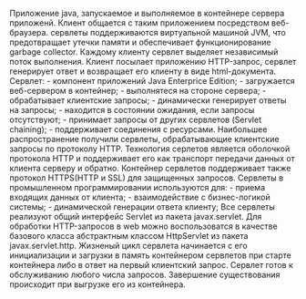 Приложение java, запускаемое и выполняемое в контейнере сервера приложенй. Клиент общается с таким приложением посредством веб-браузера. сервлеты поддерживаются виртуальной машиной JVM, что предотвращает утечки памяти и обеспечивает функционирование garbage collector. Каждому клиенту сервлет выделяет независимый поток выполнения. Клиент посылает приложению HTTP-запрос, сервлет генерирует ответ и возвращает его клиенту в виде html-документа.
Сервлет:
	- компонент приложений Java Enterprice Edition;
	- загружается веб-сервером в контейнер;
	- выполнятеся на стороне сервера;
	- обрабатывает клиентские запросы;
	- динамически генерирует ответы на запросы;
	- находится в состоянии ожидания, если запросы отсутствуют;
	- принимает запросы от других сервлетов (Servlet chaining);
	- поддерживает соединения с ресурсами.
Наибольшее распространение получили сервлеты, обрабатывающие клиентские запросы по протоколу HTTP. Технология серлетов является оболочкой протокола HTTP и поддерживает его как транспорт передачи данных от клиента серверу и обратно. Контейнер сервлетов поддерживает также протокол HTTPS(HTTP и SSL) для защищенных запросов.
Сервлеты в промышленном программировании используются для:
	- приема входящих данных от клиента;
	- взаимодействие с бизнес-логикой системы;
	- динамической генерации ответа клиенту;
Все сервлеты реализуют общий интерфейс Servlet из пакета javax.servlet.
Для обработки HTTP-запросов в web можно воспользоватся в качестве базового класса абстрактным классом HttpServlet из пакета javax.servlet.http.
	Жизненый цикл сервлета начинается с его инициализации и загрузки в память контейнером сервлетов при старте контейнера либо в ответ на первый клиентский запрос. Сервлет готов к обслуживанию любого числа запросов. Завершение существования происходит при выгрузке его из контейнера.